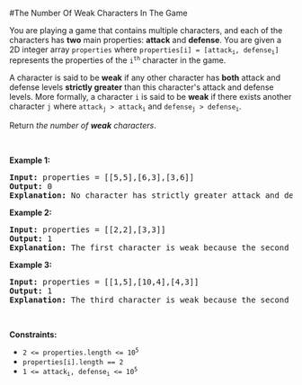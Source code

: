 #The Number Of Weak Characters In The Game
<p>You are playing a game that contains multiple characters, and each of the characters has <strong>two</strong> main properties: <strong>attack</strong> and <strong>defense</strong>. You are given a 2D integer array <code>properties</code> where <code>properties[i] = [attack<sub>i</sub>, defense<sub>i</sub>]</code> represents the properties of the <code>i<sup>th</sup></code> character in the game.</p>
<p>A character is said to be <strong>weak</strong> if any other character has <strong>both</strong> attack and defense levels <strong>strictly greater</strong> than this character's attack and defense levels. More formally, a character <code>i</code> is said to be <strong>weak</strong> if there exists another character <code>j</code> where <code>attack<sub>j</sub> &gt; attack<sub>i</sub></code> and <code>defense<sub>j</sub> &gt; defense<sub>i</sub></code>.</p>
<p>Return <em>the number of <strong>weak</strong> characters</em>.</p>
<p> </p>
<p><strong class="example">Example 1:</strong></p>
<pre><strong>Input:</strong> properties = [[5,5],[6,3],[3,6]]
<strong>Output:</strong> 0
<strong>Explanation:</strong> No character has strictly greater attack and defense than the other.
</pre>
<p><strong class="example">Example 2:</strong></p>
<pre><strong>Input:</strong> properties = [[2,2],[3,3]]
<strong>Output:</strong> 1
<strong>Explanation:</strong> The first character is weak because the second character has a strictly greater attack and defense.
</pre>
<p><strong class="example">Example 3:</strong></p>
<pre><strong>Input:</strong> properties = [[1,5],[10,4],[4,3]]
<strong>Output:</strong> 1
<strong>Explanation:</strong> The third character is weak because the second character has a strictly greater attack and defense.
</pre>
<p> </p>
<p><strong>Constraints:</strong></p>
<ul>
<li><code>2 &lt;= properties.length &lt;= 10<sup>5</sup></code></li>
<li><code>properties[i].length == 2</code></li>
<li><code>1 &lt;= attack<sub>i</sub>, defense<sub>i</sub> &lt;= 10<sup>5</sup></code></li>
</ul>
